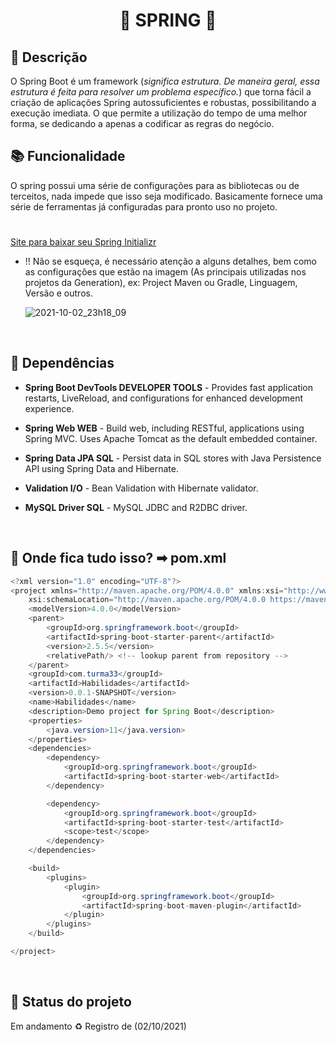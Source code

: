 <h1 align="center">🍃 SPRING 🍃</h1>

## :memo: Descrição
O Spring Boot é um framework (*significa estrutura. De maneira geral, essa estrutura é feita para resolver um problema específico.*) que torna fácil a criação de aplicações Spring autossuficientes e robustas, possibilitando a 
execução imediata. O que permite a utilização do tempo de uma melhor forma, se dedicando a apenas a codificar as regras do negócio.

## :books: Funcionalidade
O spring possui uma série de configurações para as bibliotecas ou de terceitos, nada impede que isso seja modificado. Basicamente fornece uma série de ferramentas já configuradas
para pronto uso no projeto.

<h1></h1>

[Site para baixar seu Spring Initializr](https://start.spring.io/)

<p>
  
  * ‼ Não se esqueça, é necessário atenção a alguns detalhes, bem como as configurações que estão na imagem (As principais utilizadas nos projetos da Generation), ex: Project
Maven ou Gradle, Linguagem, Versão e outros. <p>
![2021-10-02_23h18_09](https://user-images.githubusercontent.com/86742652/135737170-9d83db4d-a827-4874-8796-c110b661a5aa.png)
  
  <br>
  
## :wrench: Dependências 
* **Spring Boot DevTools DEVELOPER TOOLS** -
Provides fast application restarts, LiveReload, and configurations for enhanced development experience.
* **Spring Web WEB** -
Build web, including RESTful, applications using Spring MVC. Uses Apache Tomcat as the default embedded container.
* **Spring Data JPA SQL** -
Persist data in SQL stores with Java Persistence API using Spring Data and Hibernate.
* **Validation I/O** -
Bean Validation with Hibernate validator.
* **MySQL Driver SQL** -
MySQL JDBC and R2DBC driver.

    <br>
    
## :rocket: Onde fica tudo isso? ➡ pom.xml

~~~Java
<?xml version="1.0" encoding="UTF-8"?>
<project xmlns="http://maven.apache.org/POM/4.0.0" xmlns:xsi="http://www.w3.org/2001/XMLSchema-instance"
	xsi:schemaLocation="http://maven.apache.org/POM/4.0.0 https://maven.apache.org/xsd/maven-4.0.0.xsd">
	<modelVersion>4.0.0</modelVersion>
	<parent>
		<groupId>org.springframework.boot</groupId>
		<artifactId>spring-boot-starter-parent</artifactId>
		<version>2.5.5</version>
		<relativePath/> <!-- lookup parent from repository -->
	</parent>
	<groupId>com.turma33</groupId>
	<artifactId>Habilidades</artifactId>
	<version>0.0.1-SNAPSHOT</version>
	<name>Habilidades</name>
	<description>Demo project for Spring Boot</description>
	<properties>
		<java.version>11</java.version>
	</properties>
	<dependencies>
		<dependency>
			<groupId>org.springframework.boot</groupId>
			<artifactId>spring-boot-starter-web</artifactId>
		</dependency>

		<dependency>
			<groupId>org.springframework.boot</groupId>
			<artifactId>spring-boot-starter-test</artifactId>
			<scope>test</scope>
		</dependency>
	</dependencies>

	<build>
		<plugins>
			<plugin>
				<groupId>org.springframework.boot</groupId>
				<artifactId>spring-boot-maven-plugin</artifactId>
			</plugin>
		</plugins>
	</build>

</project>
~~~
  
  <br>
  
## :dart: Status do projeto
Em andamento ♻ Registro de (02/10/2021)
